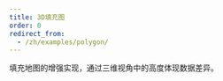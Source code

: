 ```yaml
---
title: 3D填充图
order: 0
redirect_from:
  - /zh/examples/polygon/
---
```


填充地图的增强实现，通过三维视角中的高度体现数据差异。
